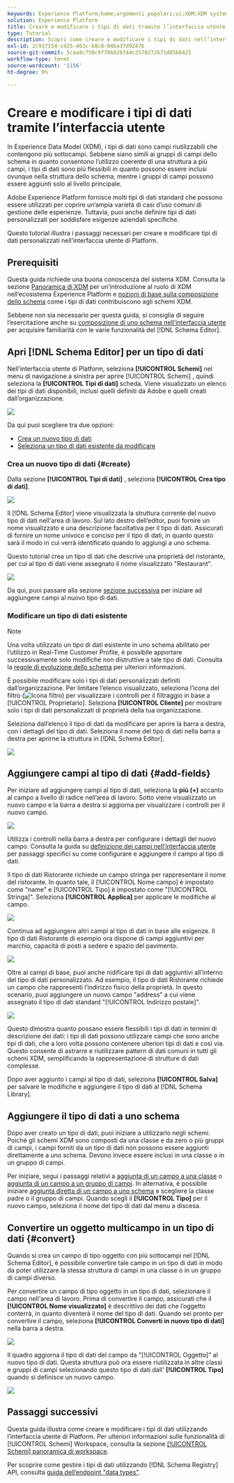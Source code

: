 ```yaml
---
keywords: Experience Platform;home;argomenti popolari;ui;XDM;XDM system;experience data model;Experience data model;Experience Data Model;data model;Data Model;schema registry;schema Registry;schema;schema;schemi;schemi;creare;tipo di dati;tipi di dati;
solution: Experience Platform
title: Creare e modificare i tipi di dati tramite l’interfaccia utente
type: Tutorial
description: Scopri come creare e modificare i tipi di dati nell’interfaccia utente di Experience Platform.
exl-id: 2c917154-c425-463c-b8c8-04ba37d9247b
source-git-commit: 5caa4c750c9f786626f44c3578272671d85b8425
workflow-type: tm+mt
source-wordcount: '1156'
ht-degree: 0%

---
```


# Creare e modificare i tipi di dati tramite l’interfaccia utente

In Experience Data Model (XDM), i tipi di dati sono campi riutilizzabili che contengono più sottocampi. Sebbene siano simili ai gruppi di campi dello schema in quanto consentono l’utilizzo coerente di una struttura a più campi, i tipi di dati sono più flessibili in quanto possono essere inclusi ovunque nella struttura dello schema, mentre i gruppi di campi possono essere aggiunti solo al livello principale.

Adobe Experience Platform fornisce molti tipi di dati standard che possono essere utilizzati per coprire un’ampia varietà di casi d’uso comuni di gestione delle esperienze. Tuttavia, puoi anche definire tipi di dati personalizzati per soddisfare esigenze aziendali specifiche.

Questo tutorial illustra i passaggi necessari per creare e modificare tipi di dati personalizzati nell’interfaccia utente di Platform.

## Prerequisiti

Questa guida richiede una buona conoscenza del sistema XDM. Consulta la sezione [Panoramica di XDM](../../home.md) per un’introduzione al ruolo di XDM nell’ecosistema Experience Platform e [nozioni di base sulla composizione dello schema](../../schema/composition.md) come i tipi di dati contribuiscono agli schemi XDM.

Sebbene non sia necessario per questa guida, si consiglia di seguire l’esercitazione anche su [composizione di uno schema nell’interfaccia utente](../../tutorials/create-schema-ui.md) per acquisire familiarità con le varie funzionalità del [!DNL Schema Editor].

## Apri [!DNL Schema Editor] per un tipo di dati

Nell’interfaccia utente di Platform, seleziona **[!UICONTROL Schemi]** nel menu di navigazione a sinistra per aprire [!UICONTROL Schemi] , quindi seleziona la **[!UICONTROL Tipi di dati]** scheda. Viene visualizzato un elenco dei tipi di dati disponibili, inclusi quelli definiti da Adobe e quelli creati dall’organizzazione.

![](../../images/ui/resources/data-types/data-types-tab.png)

Da qui puoi scegliere tra due opzioni:

- [Crea un nuovo tipo di dati](#create)
- [Seleziona un tipo di dati esistente da modificare](#edit)

### Crea un nuovo tipo di dati {#create}

Dalla sezione **[!UICONTROL Tipi di dati]** , seleziona **[!UICONTROL Crea tipo di dati]**.

![](../../images/ui/resources/data-types/create.png)

Il [!DNL Schema Editor] viene visualizzata la struttura corrente del nuovo tipo di dati nell&#39;area di lavoro. Sul lato destro dell’editor, puoi fornire un nome visualizzato e una descrizione facoltativa per il tipo di dati. Assicurati di fornire un nome univoco e conciso per il tipo di dati, in quanto questo sarà il modo in cui verrà identificato quando lo aggiungi a uno schema.

Questo tutorial crea un tipo di dati che descrive una proprietà del ristorante, per cui al tipo di dati viene assegnato il nome visualizzato &quot;Restaurant&quot;.

![](../../images/ui/resources/data-types/data-type-properties.png)

Da qui, puoi passare alla sezione [sezione successiva](#add-fields) per iniziare ad aggiungere campi al nuovo tipo di dati.

### Modificare un tipo di dati esistente

>[!NOTE]
>
>Una volta utilizzato un tipo di dati esistente in uno schema abilitato per l’utilizzo in Real-Time Customer Profile, è possibile apportare successivamente solo modifiche non distruttive a tale tipo di dati. Consulta la [regole di evoluzione dello schema](../../schema/composition.md#evolution) per ulteriori informazioni.

È possibile modificare solo i tipi di dati personalizzati definiti dall’organizzazione. Per limitare l’elenco visualizzato, seleziona l’icona del filtro (![Icona filtro](../../images/ui/resources/data-types/filter.png)) per visualizzare i controlli per il filtraggio in base a [!UICONTROL Proprietario]. Seleziona **[!UICONTROL Cliente]** per mostrare solo i tipi di dati personalizzati di proprietà della tua organizzazione.

Seleziona dall’elenco il tipo di dati da modificare per aprire la barra a destra, con i dettagli del tipo di dati. Seleziona il nome del tipo di dati nella barra a destra per aprirne la struttura in [!DNL Schema Editor].

![](../../images/ui/resources/data-types/edit.png)

## Aggiungere campi al tipo di dati {#add-fields}

Per iniziare ad aggiungere campi al tipo di dati, seleziona la **più (+)** accanto al campo a livello di radice nell’area di lavoro. Sotto viene visualizzato un nuovo campo e la barra a destra si aggiorna per visualizzare i controlli per il nuovo campo.

![](../../images/ui/resources/data-types/new-field.png)

Utilizza i controlli nella barra a destra per configurare i dettagli del nuovo campo. Consulta la guida su [definizione dei campi nell’interfaccia utente](../fields/overview.md#define) per passaggi specifici su come configurare e aggiungere il campo al tipo di dati.

Il tipo di dati Ristorante richiede un campo stringa per rappresentare il nome del ristorante. In quanto tale, il [!UICONTROL Nome campo] è impostato come &quot;name&quot; e [!UICONTROL Tipo] è impostato come &quot;[!UICONTROL Stringa]&quot;. Seleziona **[!UICONTROL Applica]** per applicare le modifiche al campo.

![](../../images/ui/resources/data-types/name-field.png)

Continua ad aggiungere altri campi al tipo di dati in base alle esigenze. Il tipo di dati Ristorante di esempio ora dispone di campi aggiuntivi per marchio, capacità di posti a sedere e spazio del pavimento.

![](../../images/ui/resources/data-types/more-fields.png)

Oltre ai campi di base, puoi anche nidificare tipi di dati aggiuntivi all’interno del tipo di dati personalizzato. Ad esempio, il tipo di dati Ristorante richiede un campo che rappresenti l’indirizzo fisico della proprietà. In questo scenario, puoi aggiungere un nuovo campo &quot;address&quot; a cui viene assegnato il tipo di dati standard &quot;[!UICONTROL Indirizzo postale]&quot;.

![](../../images/ui/resources/data-types/address-field.png)

Questo dimostra quanto possano essere flessibili i tipi di dati in termini di descrizione dei dati: i tipi di dati possono utilizzare campi che sono anche tipi di dati, che a loro volta possono contenere ulteriori tipi di dati e così via. Questo consente di astrarre e riutilizzare pattern di dati comuni in tutti gli schemi XDM, semplificando la rappresentazione di strutture di dati complesse.

Dopo aver aggiunto i campi al tipo di dati, seleziona **[!UICONTROL Salva]** per salvare le modifiche e aggiungere il tipo di dati al [!DNL Schema Library].

## Aggiungere il tipo di dati a uno schema

Dopo aver creato un tipo di dati, puoi iniziare a utilizzarlo negli schemi. Poiché gli schemi XDM sono composti da una classe e da zero o più gruppi di campi, i campi forniti da un tipo di dati non possono essere aggiunti direttamente a uno schema. Devono invece essere inclusi in una classe o in un gruppo di campi.

Per iniziare, segui i passaggi relativi a [aggiunta di un campo a una classe](./classes.md#add-fields) o [aggiunta di un campo a un gruppo di campi](./field-groups.md#add-fields). In alternativa, è possibile iniziare [aggiunta diretta di un campo a uno schema](./schemas.md#add-individual-fields) e scegliere la classe padre o il gruppo di campi. Quando scegli il **[!UICONTROL Tipo]** per il nuovo campo, seleziona il nome del tipo di dati dal menu a discesa.

## Convertire un oggetto multicampo in un tipo di dati {#convert}

Quando si crea un campo di tipo oggetto con più sottocampi nel [!DNL Schema Editor], è possibile convertire tale campo in un tipo di dati in modo da poter utilizzare la stessa struttura di campi in una classe o in un gruppo di campi diverso.

Per convertire un campo di tipo oggetto in un tipo di dati, selezionare il campo nell&#39;area di lavoro. Prima di convertire il campo, assicurati che il **[!UICONTROL Nome visualizzato]** è descrittivo dei dati che l’oggetto conterrà, in quanto diventerà il nome del tipo di dati. Quando sei pronto per convertire il campo, seleziona **[!UICONTROL Converti in nuovo tipo di dati]** nella barra a destra.

![](../../images/ui/resources/data-types/convert-object.png)

Il quadro aggiorna il tipo di dati del campo da &quot;[!UICONTROL Oggetto]&quot; al nuovo tipo di dati. Questa struttura può ora essere riutilizzata in altre classi e gruppi di campi selezionando questo tipo di dati dall&#39; **[!UICONTROL Tipo]** quando si definisce un nuovo campo.

![](../../images/ui/resources/data-types/converted.png)

## Passaggi successivi

Questa guida illustra come creare e modificare i tipi di dati utilizzando l’interfaccia utente di Platform. Per ulteriori informazioni sulle funzionalità di [!UICONTROL Schemi] Workspace, consulta la sezione [[!UICONTROL Schemi] panoramica di workspace](../overview.md).

Per scoprire come gestire i tipi di dati utilizzando [!DNL Schema Registry] API, consulta [guida dell’endpoint &quot;data types&quot;](../../api/data-types.md).
